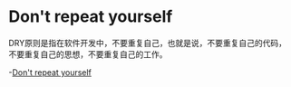 # Don't repeat yourself

DRY原则是指在软件开发中，不要重复自己，也就是说，不要重复自己的代码，不要重复自己的思想，不要重复自己的工作。

-[Don't repeat yourself](https://en.wikipedia.org/wiki/Don%27t_repeat_yourself)